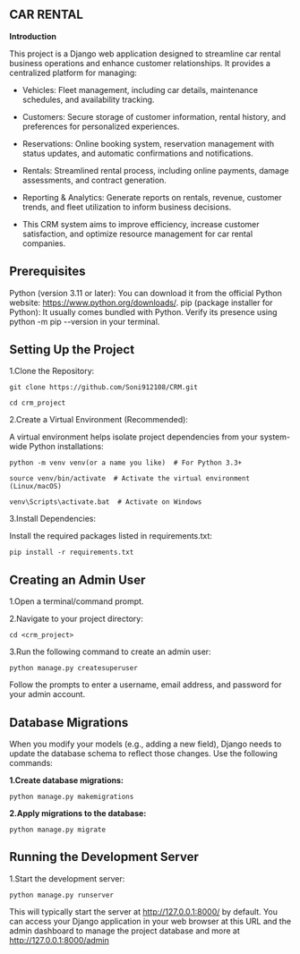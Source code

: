 
##  CAR RENTAL

**Introduction**

This project is a Django web application designed to streamline car rental business operations and enhance customer relationships. It provides a centralized platform for managing:

- Vehicles: Fleet management, including car details, maintenance schedules, and availability tracking.

- Customers: Secure storage of customer information, rental history, and preferences for personalized experiences.

- Reservations: Online booking system, reservation management with status updates, and automatic confirmations and notifications.

- Rentals: Streamlined rental process, including online payments, damage assessments, and contract generation.

- Reporting & Analytics: Generate reports on rentals, revenue, customer trends, and fleet utilization to inform business decisions.

- This CRM system aims to improve efficiency, increase customer satisfaction, and optimize resource management for car rental companies.


## Prerequisites

Python (version 3.11 or later): You can download it from the official Python website: https://www.python.org/downloads/.
pip (package installer for Python): It usually comes bundled with Python. Verify its presence using python -m pip --version in your terminal.


## Setting Up the Project

1.Clone the Repository:

    git clone https://github.com/Soni912108/CRM.git

    cd crm_project

2.Create a Virtual Environment (Recommended):

A virtual environment helps isolate project dependencies from your system-wide Python installations:

    python -m venv venv(or a name you like)  # For Python 3.3+

    source venv/bin/activate  # Activate the virtual environment (Linux/macOS)

    venv\Scripts\activate.bat  # Activate on Windows

3.Install Dependencies:

Install the required packages listed in requirements.txt:

    pip install -r requirements.txt

## Creating an Admin User

1.Open a terminal/command prompt.

2.Navigate to your project directory:

    cd <crm_project>

3.Run the following command to create an admin user:

    python manage.py createsuperuser

Follow the prompts to enter a username, email address, and password for your admin account.


##  Database Migrations

When you modify your models (e.g., adding a new field), Django needs to update the database schema to reflect those changes. Use the following commands:

**1.Create database migrations:**

    python manage.py makemigrations

**2.Apply migrations to the database:**

    python manage.py migrate

## Running the Development Server

1.Start the development server:

    python manage.py runserver

This will typically start the server at http://127.0.0.1:8000/ by default. 
You can access your Django application in your web browser at this URL and the admin dashboard to manage the project database and more at http://127.0.0.1:8000/admin


